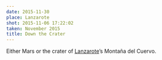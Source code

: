 ```yaml
---
date: 2015-11-30
place: Lanzarote
shot: 2015-11-06 17:22:02
taken: November 2015
title: Down the Crater
---
```


Either Mars or the crater of [Lanzarote](https://en.wikipedia.org/wiki/Lanzarote)’s Montaña del Cuervo.
